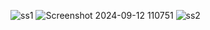 ![ss1](https://github.com/user-attachments/assets/af247cb6-ab4c-43e6-b37c-db095ed6a13a)
![Screenshot 2024-09-12 110751](https://github.com/user-attachments/assets/9dff3b62-8e04-4a75-91ee-7d5d18da9863)
![ss2](https://github.com/user-attachments/assets/7c27b536-33e8-4dd6-8e5d-afbf5fde3b3f)
